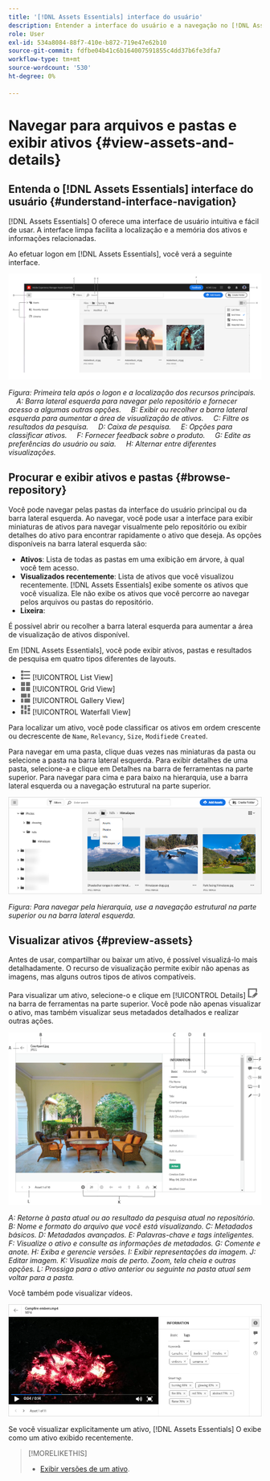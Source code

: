 ```yaml
---
title: '[!DNL Assets Essentials] interface do usuário'
description: Entender a interface do usuário e a navegação no [!DNL Assets Essentials].
role: User
exl-id: 534a8084-88f7-410e-b872-719e47e62b10
source-git-commit: fdfbe04b41c6b164007591855c4dd37b6fe3dfa7
workflow-type: tm+mt
source-wordcount: '530'
ht-degree: 0%

---
```


# Navegar para arquivos e pastas e exibir ativos {#view-assets-and-details}

<!-- TBD: Give screenshots of all views with many assets. Zoom out to showcase how the thumbnails/tiles flow on the UI in different views. -->

<!-- TBD: The options in left sidebar may change. Shared with me and Shared by me are missing for now. Update this section as UI is updated. -->

## Entenda o [!DNL Assets Essentials] interface do usuário {#understand-interface-navigation}

[!DNL Assets Essentials] O oferece uma interface de usuário intuitiva e fácil de usar. A interface limpa facilita a localização e a memória dos ativos e informações relacionadas.

Ao efetuar logon em [!DNL Assets Essentials], você verá a seguinte interface.

<!-- TBD: Update this screenshot. Remove top bar. Remove 2 labels from top bar. -->

![[!DNL Assets Essentials] interface do usuário](assets/essentials-interface1.png)

*Figura: Primeira tela após o logon e a localização dos recursos principais.*
    *A: Barra lateral esquerda para navegar pelo repositório e fornecer acesso a algumas outras opções.*
    *B: Exibir ou recolher a barra lateral esquerda para aumentar a área de visualização de ativos.*
    *C: Filtre os resultados da pesquisa.*
    *D: Caixa de pesquisa.*
    *E: Opções para classificar ativos.*
    *F: Fornecer feedback sobre o produto.*
    *G: Edite as preferências do usuário ou saia.*
    *H: Alternar entre diferentes visualizações.*

<!-- TBD: Need an embedded video here with narration. It has to be hosted on MPC to be embeddable. -->

## Procurar e exibir ativos e pastas {#browse-repository}

Você pode navegar pelas pastas da interface do usuário principal ou da barra lateral esquerda. Ao navegar, você pode usar a interface para exibir miniaturas de ativos para navegar visualmente pelo repositório ou exibir detalhes do ativo para encontrar rapidamente o ativo que deseja. As opções disponíveis na barra lateral esquerda são:

* **Ativos**: Lista de todas as pastas em uma exibição em árvore, à qual você tem acesso.
* **Visualizados recentemente**: Lista de ativos que você visualizou recentemente. [!DNL Assets Essentials] exibe somente os ativos que você visualiza. Ele não exibe os ativos que você percorre ao navegar pelos arquivos ou pastas do repositório.
* **Lixeira**:

<!-- TBD: Not sure if we want to publish these right now. CC Libs are beta as per Greg.
* **Libraries**: Access to [!DNL Adobe Creative Cloud Team] (CCT) Libraries view. This view is visible only if the user is entitled to CCT Libraries.
-->

<!-- TBD: My Work Space shows task inbox and it is not visible on AEM Cloud Demos as of now. It is the source of truth server hence not documenting My Work Space option for now.
-->

É possível abrir ou recolher a barra lateral esquerda para aumentar a área de visualização de ativos disponível.

Em [!DNL Assets Essentials], você pode exibir ativos, pastas e resultados de pesquisa em quatro tipos diferentes de layouts.

* ![ícone de exibição de lista](assets/do-not-localize/list-view.png) [!UICONTROL List View]
* ![ícone de exibição de grade](assets/do-not-localize/grid-view.png) [!UICONTROL Grid View]
* ![ícone de exibição de galeria](assets/do-not-localize/gallery-view.png) [!UICONTROL Gallery View]
* ![ícone de exibição em cascata](assets/do-not-localize/waterfall-view.png) [!UICONTROL Waterfall View]

Para localizar um ativo, você pode classificar os ativos em ordem crescente ou decrescente de `Name`, `Relevancy`, `Size`, `Modified`e `Created`.

Para navegar em uma pasta, clique duas vezes nas miniaturas da pasta ou selecione a pasta na barra lateral esquerda. Para exibir detalhes de uma pasta, selecione-a e clique em Detalhes na barra de ferramentas na parte superior. Para navegar para cima e para baixo na hierarquia, use a barra lateral esquerda ou a navegação estrutural na parte superior.

![Procurar pastas](assets/browsing-folders.png)

*Figura: Para navegar pela hierarquia, use a navegação estrutural na parte superior ou na barra lateral esquerda.*

## Visualizar ativos {#preview-assets}

Antes de usar, compartilhar ou baixar um ativo, é possível visualizá-lo mais detalhadamente. O recurso de visualização permite exibir não apenas as imagens, mas alguns outros tipos de ativos compatíveis.

Para visualizar um ativo, selecione-o e clique em [!UICONTROL Details] ![ícone de detalhes](assets/do-not-localize/edit-in-icon.png) na barra de ferramentas na parte superior. Você pode não apenas visualizar o ativo, mas também visualizar seus metadados detalhados e realizar outras ações.

![Visualizar um ativo](assets/preview-asset.png)

*A: Retorne à pasta atual ou ao resultado da pesquisa atual no repositório.*
*B: Nome e formato do arquivo que você está visualizando.*
*C: Metadados básicos.*
*D: Metadados avançados.*
*E: Palavras-chave e tags inteligentes.*
*F: Visualize o ativo e consulte as informações de metadados.*
*G: Comente e anote.*
*H: Exiba e gerencie versões.*
*I: Exibir representações da imagem.*
*J: Editar imagem.*
*K: Visualize mais de perto. Zoom, tela cheia e outras opções.*
*L: Prossiga para o ativo anterior ou seguinte na pasta atual sem voltar para a pasta.*

Você também pode visualizar vídeos.

![Visualização de vídeo](/help/assets/preview-video.png)

Se você visualizar explicitamente um ativo, [!DNL Assets Essentials] O exibe como um ativo exibido recentemente.

<!-- TBD: Describe the options.

Explicitly previewed assets are displayed as recently viewed assets. Give screenshot of this.
Other use cases after previewing.
-->

>[!MORELIKETHIS]
>
>* [Exibir versões de um ativo](/help/manage-organize.md#view-versions).

